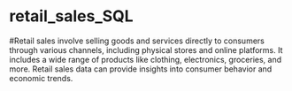 # retail_sales_SQL
#Retail sales involve selling goods and services directly to consumers through various channels, including physical stores and online platforms. It includes a wide range of products like clothing, electronics, groceries, and more. Retail sales data can provide insights into consumer behavior and economic trends.
